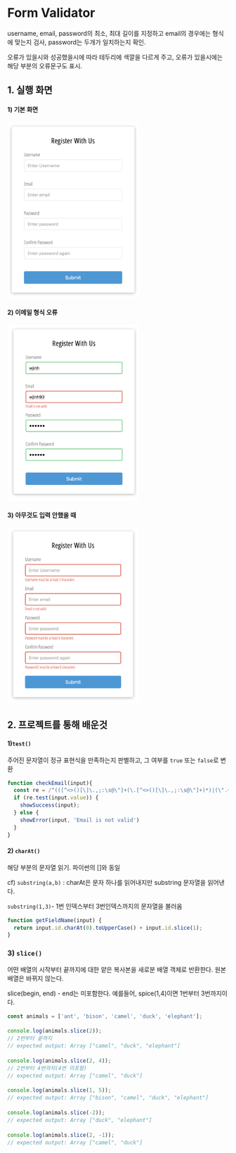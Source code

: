 # Form Validator

username, email, password의 최소, 최대 길이를 지정하고 email의 경우에는 형식에 맞는지 검사, password는 두개가 일치하는지 확인. 

오류가 있을시와 성공했을시에 따라 테두리에 색깔을 다르게 주고, 오류가 있을시에는 해당 부분의 오류문구도 표시.



## 1. 실행 화면

#### 1) 기본 화면

<img src="https://github.com/jin0106/20-Web-projects-by-Vanilla-JS/raw/master/01.%20Form%20Validator/readme.assets/image-20211212160119588.png"  width="300" height="400"/>

#### 2) 이메일 형식 오류

<img src="https://github.com/jin0106/20-Web-projects-by-Vanilla-JS/raw/master/01.%20Form%20Validator/readme.assets/image-20211212160556269.png"  width="300" height="400"/>

#### 3) 아무것도 입력 안했을 때

<img src="https://github.com/jin0106/20-Web-projects-by-Vanilla-JS/raw/master/01.%20Form%20Validator/readme.assets/image-20211212160614044.png"  width="300" height="400"/>

## 2. 프로젝트를 통해 배운것

#### 1)` test() `

주어진 문자열이 정규 표현식을 만족하는지 판별하고, 그 여부를 `true` 또는 `false`로 변환

```javascript
function checkEmail(input){
  const re = /^(([^<>()[\]\.,;:\s@\"]+(\.[^<>()[\]\.,;:\s@\"]+)*)|(\".+\"))@(([^<>()[\]\.,;:\s@\"]+\.)+[^<>()[\]\.,;:\s@\"]{2,})$/i;
  if (re.test(input.value)) {
    showSuccess(input);
  } else {
    showError(input, 'Email is not valid')
  }
}
```



#### 2) `charAt()`

해당 부분의 문자열 읽기. 파이썬의 []와 동일



cf) `substring(a,b)` : charAt은 문자 하나를 읽어내지만 substring 문자열을 읽어낸다.

   `substring(1,3)`- 1번 인덱스부터 3번인덱스까지의 문자열을 불러옴

```javascript
function getFieldName(input) {
  return input.id.charAt(0).toUpperCase() + input.id.slice(1);
}
```



### 3) `slice()`

어떤 배열의 시작부터 끝까지에 대한 얕은 복사본을 새로분 배열 객체로 반환한다. 원본 배열은 바뀌지 않는다.

slice(begin, end) - end는 미포함한다. 예를들어, spice(1,4)이면 1번부터 3번까지이다.

```javascript
const animals = ['ant', 'bison', 'camel', 'duck', 'elephant'];

console.log(animals.slice(2));
// 2번부터 끝까지
// expected output: Array ["camel", "duck", "elephant"]

console.log(animals.slice(2, 4));
// 2번부터 4번까지(4번 미포함)
// expected output: Array ["camel", "duck"]

console.log(animals.slice(1, 5));
// expected output: Array ["bison", "camel", "duck", "elephant"]

console.log(animals.slice(-2));
// expected output: Array ["duck", "elephant"]

console.log(animals.slice(2, -1));
// expected output: Array ["camel", "duck"]
```

